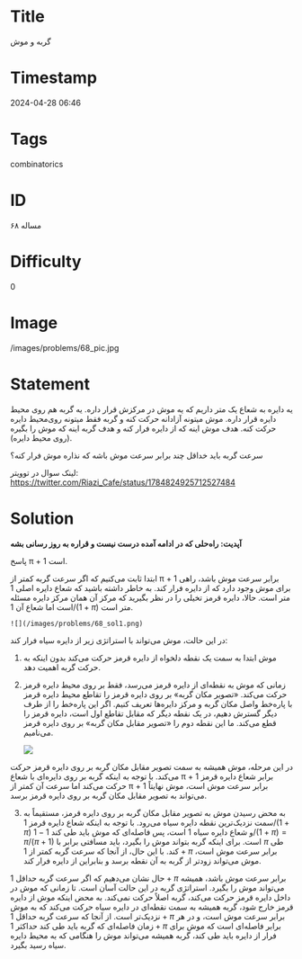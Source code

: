 # Title
گربه و موش
# Timestamp
2024-04-28 06:46
# Tags
combinatorics
# ID
مساله ۶۸
# Difficulty
0
# Image
/images/problems/68_pic.jpg
# Statement
یه دایره به شعاع یک متر داریم که یه موش در مرکزش قرار داره. یه گربه هم روی محیط دایره قرار داره. موش میتونه آزادانه حرکت کنه و گربه فقط میتونه روی‌محیط دایره حرکت کنه. هدف موش اینه که از دایره فرار کنه و هدف گربه اینه که موش را بگیره (روی محیط دایره).

سرعت گربه باید خداقل چند برابر سرعت موش باشه که نذاره موش فرار کنه؟

لینک سوال در توویتر: https://twitter.com/Riazi_Cafe/status/1784824925712527484

# Solution


**آپدیت: راه‌حلی که در ادامه آمده درست نیست و قراره به روز رسانی بشه**

پاسخ π + 1 است.

ابتدا ثابت می‌کنیم که اگر سرعت گربه کمتر از π + 1 برابر سرعت موش باشد، راهی برای موش وجود دارد که از دایره فرار کند. به خاطر داشته باشید که شعاع دایره اصلی 1 متر است. حالا، دایره قرمز تخیلی را در نظر بگیرید که مرکز آن همان مرکز دایره مسئله است اما شعاع آن $1/(1+\pi)$ متر است.

    ![](/images/problems/68_sol1.png)
در این حالت، موش می‌تواند با استراتژی زیر از دایره سیاه فرار کند:

1. موش ابتدا به سمت یک نقطه دلخواه از دایره قرمز حرکت می‌کند بدون اینکه به حرکت گربه اهمیت دهد.
2. زمانی که موش به نقطه‌ای از دایره قرمز می‌رسد، فقط بر روی محیط دایره قرمز حرکت می‌کند. «تصویر مکان گربه» بر روی دایره قرمز را تقاطع محیط دایره قرمز با پاره‌خط واصل مکان گربه و مرکز دایره‌ها تعریف کنیم. اگر این پاره‌خط را از طرف دیگر گسترش دهیم، در یک نقطه دیگر که مقابل تقاطع اول است، دایره قرمز را قطع می‌کند. ما این نقطه دوم را «تصویر مقابل مکان گربه» بر روی دایره قرمز می‌نامیم.

    ![](/images/problems/68_sol2.png)

در این مرحله، موش همیشه به سمت تصویر مقابل مکان گربه بر روی دایره قرمز حرکت می‌کند. با توجه به اینکه گربه بر روی دایره‌ای با شعاع π + 1 برابر شعاع دایره قرمز حرکت می‌کند اما سرعت آن کمتر از π + 1 برابر سرعت موش است، موش نهایتاً می‌تواند به تصویر مقابل مکان گربه بر روی دایره قرمز برسد.

3. به محض رسیدن موش به تصویر مقابل مکان گربه بر روی دایره قرمز، مستقیماً به سمت نزدیک‌ترین نقطه دایره سیاه می‌رود. با توجه به اینکه شعاع دایره قرمز $1/(1+\pi)$ و شعاع دایره سیاه 1 است، پس فاصله‌ای که موش باید طی کند $1-1/(1+\pi) = \pi / (\pi+1)$ است. برای اینکه گربه بتواند موش را بگیرد، باید مسافتی برابر با $\pi$ طی کند. با این حال، از آنجا که سرعت گربه کمتر از $1+\pi$ برابر سرعت موش است، موش می‌تواند زودتر از گربه به آن نقطه برسد و بنابراین از دایره فرار کند.


حال نشان می‌دهیم که اگر سرعت گربه حداقل $1+\pi$ برابر سرعت موش باشد، همیشه می‌تواند موش را بگیرد. استراتژی گربه در این حالت آسان است. تا زمانی که موش در داخل دایره قرمز حرکت می‌کند، گربه اصلاً حرکت نمی‌کند. به محض اینکه موش از دایره قرمز خارج شود، گربه همیشه به سمت نقطه‌ای در دایره سیاه حرکت می‌کند که به موش نزدیک‌تر است. از آنجا که سرعت گربه حداقل $1+\pi$ برابر سرعت موش است، و در هر زمان فاصله‌ای که گربه باید طی کند حداکثر $1+\pi$ برابر فاصله‌ای است که موش برای فرار از دایره باید طی کند، گربه همیشه می‌تواند موش را هنگامی که به محیط دایره سیاه رسید بگیرد.

